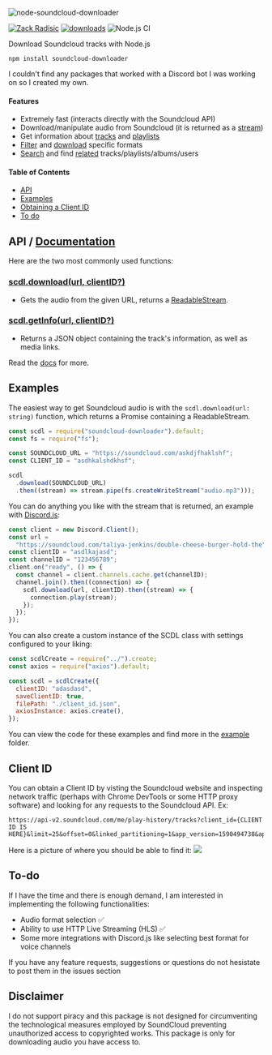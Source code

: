 ![node-soundcloud-downloader](https://socialify.git.ci/zackradisic/node-soundcloud-downloader/image?font=Raleway&language=1&owner=1&stargazers=1&theme=Dark)

[![Zack Radisic](https://img.shields.io/badge/Author-Zack%20Radisic-green)](https://github.com/zackradisic)
[![downloads](https://img.shields.io/npm/dt/soundcloud-downloader)](https://www.npmjs.com/package/soundcloud-downloader)
![Node.js CI](https://github.com/zackradisic/node-soundcloud-downloader/workflows/Node.js%20CI/badge.svg)

Download Soundcloud tracks with Node.js

```
npm install soundcloud-downloader
```

I couldn't find any packages that worked with a Discord bot I was working on so I created my own.

#### Features

- Extremely fast (interacts directly with the Soundcloud API)
- Download/manipulate audio from Soundcloud (it is returned as a [stream](https://nodejs.org/api/stream.html))
- Get information about [tracks](https://zackradisic.github.io/node-soundcloud-downloader/classes/index.scdl.html#getinfo) and [playlists](https://zackradisic.github.io/node-soundcloud-downloader/classes/index.scdl.html#getsetinfo)
- [Filter](https://zackradisic.github.io/node-soundcloud-downloader/classes/index.scdl.html#filtermedia) and [download](https://zackradisic.github.io/node-soundcloud-downloader/classes/index.scdl.html#downloadformat) specific formats
- [Search](https://zackradisic.github.io/node-soundcloud-downloader/classes/index.scdl.html#search) and find [related](https://zackradisic.github.io/node-soundcloud-downloader/classes/index.scdl.html#related) tracks/playlists/albums/users

#### Table of Contents

- [API](#api)
- [Examples](#examples)
- [Obtaining a Client ID](#client-id)
- [To do](#to-do)

## API / [Documentation](https://zackradisic.github.io/node-soundcloud-downloader/modules.html)

Here are the two most commonly used functions:

### [scdl.download(url, clientID?)](https://zackradisic.github.io/node-soundcloud-downloader/classes/index.scdl.html#download)

- Gets the audio from the given URL, returns a [ReadableStream](https://nodejs.org/api/stream.html#stream_class_stream_readable).

### [scdl.getInfo(url, clientID?)](https://zackradisic.github.io/node-soundcloud-downloader/classes/index.scdl.html#getinfo)

- Returns a JSON object containing the track's information, as well as media links.

Read the [docs](https://zackradisic.github.io/node-soundcloud-downloader/index.html) for more.

## Examples

The easiest way to get Soundcloud audio is with the `scdl.download(url: string)` function, which returns a Promise containing a ReadableStream.

```javascript
const scdl = require("soundcloud-downloader").default;
const fs = require("fs");

const SOUNDCLOUD_URL = "https://soundcloud.com/askdjfhaklshf";
const CLIENT_ID = "asdhkalshdkhsf";

scdl
  .download(SOUNDCLOUD_URL)
  .then((stream) => stream.pipe(fs.createWriteStream("audio.mp3")));
```

You can do anything you like with the stream that is returned, an example with [Discord.js](https://github.com/discordjs/discord.js/):

```javascript
const client = new Discord.Client();
const url =
  "https://soundcloud.com/taliya-jenkins/double-cheese-burger-hold-the";
const clientID = "asdlkajasd";
const channelID = "123456789";
client.on("ready", () => {
  const channel = client.channels.cache.get(channelID);
  channel.join().then((connection) => {
    scdl.download(url, clientID).then((stream) => {
      connection.play(stream);
    });
  });
});
```

You can also create a custom instance of the SCDL class with settings configured to your liking:

```javascript
const scdlCreate = require("../").create;
const axios = require("axios").default;

const scdl = scdlCreate({
  clientID: "adasdasd",
  saveClientID: true,
  filePath: "./client_id.json",
  axiosInstance: axios.create(),
});
```

You can view the code for these examples and find more in the [example](example) folder.

## Client ID

You can obtain a Client ID by visting the Soundcloud website and inspecting network traffic (perhaps with Chrome DevTools or some HTTP proxy software) and looking for any requests to the Soundcloud API. Ex:

```
https://api-v2.soundcloud.com/me/play-history/tracks?client_id={CLIENT ID IS HERE}&limit=25&offset=0&linked_partitioning=1&app_version=1590494738&app_locale=en
```

Here is a picture of where you should be able to find it:
![](img/clientid.png)

## To-do

If I have the time and there is enough demand, I am interested in implementing the following functionalities:

- Audio format selection ✅
- Ability to use HTTP Live Streaming (HLS) ✅
- Some more integrations with Discord.js like selecting best format for voice channels

If you have any feature requests, suggestions or questions do not hesistate to post them in the issues section

## Disclaimer

I do not support piracy and this package is not designed for circumventing the technological measures employed
by SoundCloud preventing unauthorized access to copyrighted works. This package is only for downloading
audio you have access to.
